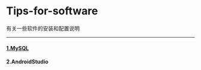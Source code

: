 # Tips-for-software
有关一些软件的安装和配置说明  

----------  
#### [1.MySQL](https://github.com/mottc/noob/blob/master/Tips-for-software/MySQL.md)
#### 2.AndroidStudio  


